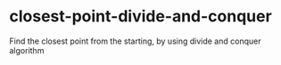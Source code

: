 # closest-point-divide-and-conquer
Find the closest point from the starting, by using divide and conquer algorithm
